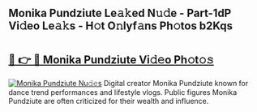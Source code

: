 ## Monika Pundziute Le𝚊𝚔ed N𝚞𝚍e - Part-1dP Vi𝚍eo Le𝚊𝚔s - H𝚘t O𝚗lyf𝚊ns Ph𝚘tos b2Kqs

# <h2><a href="http://hf8ic0w.feru.top/?c=Monika+Pundziute">🔗 👉 🔴 Monika Pundziute Vi𝚍𝚎o Ph𝚘t𝚘𝚜</a></h2>

[![Monika Pundziute Nu𝚍𝚎s](https://i.imgur.com/0TWrTi3.gif)](http://hf8ic0w.feru.top/?c=Monika+Pundziute)
Digital creator Monika Pundziute known for dance trend performances and lifestyle vlogs. Public figures Monika Pundziute are often criticized for their wealth and influence. 
